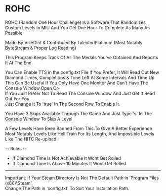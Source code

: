 # ROHC
ROHC (Random One Hour Challenge) Is a Software That Randomizes Custom Levels In MIU And You Get One Hour To Complete As Many As Possible.  

Made By VilleOlof & Contribued By TalentedPlatinum (Most Notably ByteStream & Proper Log Reading)  

This Program Keeps Track Of All The Medals You've Obtained And Reports It At The End.  

You Can Enable TTS in the config.txt File If You Prefer, It Will Read Out New Diamond Times, Completions & Time Left At Some Intervals And Time Up  
This Can Be Useful If You Only Have One Monitor And Can't Have The Console Window Open Or-  
If You Just Prefer Not To Read The Console Window And Just Get It Read Out For You.  
Just Change It To 'true' In The Second Row To Enable It. 

You Have 3 Skips Available Through The Game And Just Type 's' In The Console Window To Skip A Level  

A Few Levels Have Been Banned From This To Give A Better Experience  
Most Notably Levels Like Hell Train For Its Length, And Impossible Levels Like The HITC Re-upload  

-- Rules --  
- If Diamond Time Is Not Achievable It Wont Get Rolled  
- If Diamond Time Is Above 10 Minutes It Wont Get Rolled  
-- ---- --  
Important: If Your Steam Directory Is Not The Default Path in 'Program Files (x86)\Steam',  
           Change The Path in 'config.txt' To Suit Your Installation Path.  
